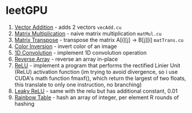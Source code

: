 # leetGPU

1. [Vector Addition](https://leetgpu.com/challenges/vector-addition) - adds 2 vectors `vecAdd.cu`
2. [Matrix Multiplication](https://leetgpu.com/challenges/matrix-multiplication) - naive matrix multiplication `matMul.cu`
3. [Matrix Transpose](https://leetgpu.com/challenges/matrix-transpose) - transpose the matrix A[i][j] -> B[j][i]       `matTrans.cu`
4. [Color Inversion](https://leetgpu.com/challenges/color-inversion) - invert color of an image
5. [1D Convolution](https://leetgpu.com/challenges/1d-convolution) - implement 1D convolution operation
6. [Reverse Array](https://leetgpu.com/challenges/reverse-array) - reverse an array in-place
7. [ReLU](https://leetgpu.com/challenges/relu) - implement a program that performs
the rectified Linier Unit (ReLU) activation function
(im trying to avoid divergence, so i use CUDA's math function fmaxf(), which return the largest of two floats,
this translate to only one instruction, no branching)
8. [Leaky ReLU](https://leetgpu.com/challenges/leaky-relu) - same with the relu but has additional constant, 0.01
9. [Rainbow Table](https://leetgpu.com/challenges/rainbow-table) - hash an array of integer, per element R rounds of hashing

